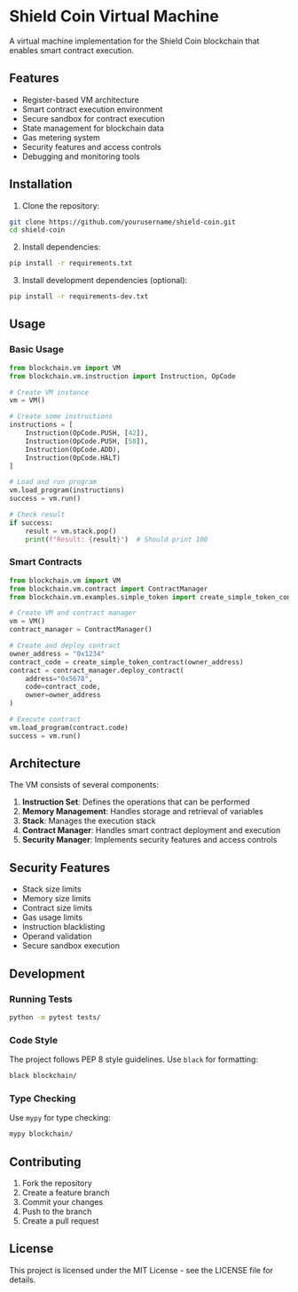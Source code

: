 # Shield Coin Virtual Machine

A virtual machine implementation for the Shield Coin blockchain that enables smart contract execution.

## Features

- Register-based VM architecture
- Smart contract execution environment
- Secure sandbox for contract execution
- State management for blockchain data
- Gas metering system
- Security features and access controls
- Debugging and monitoring tools

## Installation

1. Clone the repository:
```bash
git clone https://github.com/yourusername/shield-coin.git
cd shield-coin
```

2. Install dependencies:
```bash
pip install -r requirements.txt
```

3. Install development dependencies (optional):
```bash
pip install -r requirements-dev.txt
```

## Usage

### Basic Usage

```python
from blockchain.vm import VM
from blockchain.vm.instruction import Instruction, OpCode

# Create VM instance
vm = VM()

# Create some instructions
instructions = [
    Instruction(OpCode.PUSH, [42]),
    Instruction(OpCode.PUSH, [58]),
    Instruction(OpCode.ADD),
    Instruction(OpCode.HALT)
]

# Load and run program
vm.load_program(instructions)
success = vm.run()

# Check result
if success:
    result = vm.stack.pop()
    print(f"Result: {result}")  # Should print 100
```

### Smart Contracts

```python
from blockchain.vm import VM
from blockchain.vm.contract import ContractManager
from blockchain.vm.examples.simple_token import create_simple_token_contract

# Create VM and contract manager
vm = VM()
contract_manager = ContractManager()

# Create and deploy contract
owner_address = "0x1234"
contract_code = create_simple_token_contract(owner_address)
contract = contract_manager.deploy_contract(
    address="0x5678",
    code=contract_code,
    owner=owner_address
)

# Execute contract
vm.load_program(contract.code)
success = vm.run()
```

## Architecture

The VM consists of several components:

1. **Instruction Set**: Defines the operations that can be performed
2. **Memory Management**: Handles storage and retrieval of variables
3. **Stack**: Manages the execution stack
4. **Contract Manager**: Handles smart contract deployment and execution
5. **Security Manager**: Implements security features and access controls

## Security Features

- Stack size limits
- Memory size limits
- Contract size limits
- Gas usage limits
- Instruction blacklisting
- Operand validation
- Secure sandbox execution

## Development

### Running Tests

```bash
python -m pytest tests/
```

### Code Style

The project follows PEP 8 style guidelines. Use `black` for formatting:

```bash
black blockchain/
```

### Type Checking

Use `mypy` for type checking:

```bash
mypy blockchain/
```

## Contributing

1. Fork the repository
2. Create a feature branch
3. Commit your changes
4. Push to the branch
5. Create a pull request

## License

This project is licensed under the MIT License - see the LICENSE file for details. 